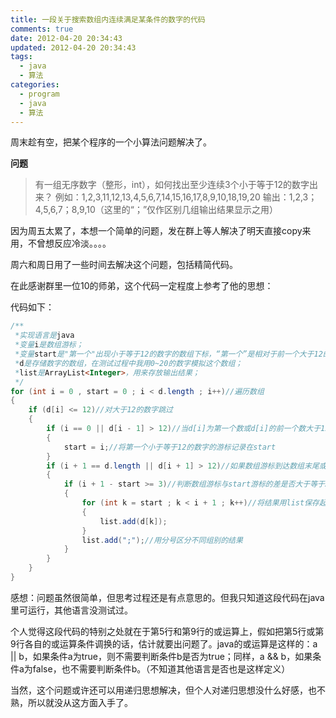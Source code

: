 ```yaml
---
title: 一段关于搜索数组内连续满足某条件的数字的代码
comments: true
date: 2012-04-20 20:34:43
updated: 2012-04-20 20:34:43
tags:
  - java
  - 算法
categories:
  - program
  - java
  - 算法
---
```


周末趁有空，把某个程序的一个小算法问题解决了。

**问题**
> 有一组无序数字（整形，int），如何找出至少连续3个小于等于12的数字出来？
> 例如：1,2,3,11,12,13,4,5,6,7,14,15,16,17,8,9,10,18,19,20
> 输出：1,2,3；4,5,6,7；8,9,10（这里的“；”仅作区别几组输出结果显示之用）

<!-- more -->

因为周五太累了，本想一个简单的问题，发在群上等人解决了明天直接copy来用，不曾想反应冷淡。。。。

周六和周日用了一些时间去解决这个问题，包括精简代码。

在此感谢群里一位10的师弟，这个代码一定程度上参考了他的思想：

代码如下：
```java
/**
 *实现语言是java
 *变量i是数组游标；
 *变量start是"第一个"出现小于等于12的数字的数组下标，“第一个”是相对于前一个大于12的数字而言；
 *d是存储数字的数组，在测试过程中我用0~20的数字模拟这个数组；
 *list是ArrayList<Integer>，用来存放输出结果；
 */
for (int i = 0 , start = 0 ; i < d.length ; i++)//遍历数组
{
    if (d[i] <= 12)//对大于12的数字跳过
    {
        if (i == 0 || d[i - 1] > 12)//当d[i]为第一个数或d[i]的前一个数大于12时，记录游标start为i
        {
            start = i;//将第一个小于等于12的数字的游标记录在start
        }
        if (i + 1 == d.length || d[i + 1] > 12)//如果数组游标到达数组末尾或d[i]的后一个数字大于12
        {
            if (i + 1 - start >= 3)//判断数组游标与start游标的差是否大于等于3（判断是否为连续3个小于等于12的数）
            {
                for (int k = start ; k < i + 1 ; k++)//将结果用list保存起来
                {
                    list.add(d[k]);
                }
                list.add(";");//用分号区分不同组别的结果
            }
        }
    }
}
```

感想：问题虽然很简单，但思考过程还是有点意思的。但我只知道这段代码在java里可运行，其他语言没测试过。

个人觉得这段代码的特别之处就在于第5行和第9行的或运算上，假如把第5行或第9行各自的或运算条件调换的话，估计就要出问题了。java的或运算是这样的：a || b，如果条件a为true，则不需要判断条件b是否为true；同样，a && b，如果条件a为false，也不需要判断条件b。（不知道其他语言是否也是这样定义）

当然，这个问题或许还可以用递归思想解决，但个人对递归思想没什么好感，也不熟，所以就没从这方面入手了。
